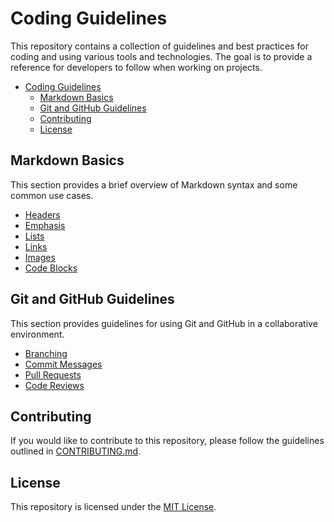 # Coding Guidelines

This repository contains a collection of guidelines and best practices for coding and using various tools and technologies. The goal is to provide a reference for developers to follow when working on projects.


- [Coding Guidelines](#coding-guidelines)
  - [Markdown Basics](#markdown-basics)
  - [Git and GitHub Guidelines](#git-and-github-guidelines)
  - [Contributing](#contributing)
  - [License](#license)


## Markdown Basics

This section provides a brief overview of Markdown syntax and some common use cases.

- [Headers](#headers)
- [Emphasis](#emphasis)
- [Lists](#lists)
- [Links](#links)
- [Images](#images)
- [Code Blocks](#code-blocks)

## Git and GitHub Guidelines

This section provides guidelines for using Git and GitHub in a collaborative environment.

- [Branching](#branching)
- [Commit Messages](#commit-messages)
- [Pull Requests](#pull-requests)
- [Code Reviews](#code-reviews)

## Contributing

If you would like to contribute to this repository, please follow the guidelines outlined in [CONTRIBUTING.md](CONTRIBUTING.md).

## License

This repository is licensed under the [MIT License](LICENSE).